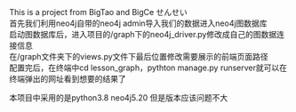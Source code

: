 This is a project from BigTao and BigCe せんせい  
首先我们利用neo4j自带的neo4j admin导入我们的数据进入neo4j图数据库  
启动图数据库后，进入项目的/graph下的neo4j_driver.py修改成自己的图数据连接信息  
在/graph文件夹下的views.py文件下最后位置修改需要展示的前端页面路径  
配置完后，在终端中cd lesson_graph，pythton manage.py runserver就可以在终端弹出的网址看到想要的结果了  

本项目中采用的是python3.8 neo4j5.20 但是版本应该问题不大  



